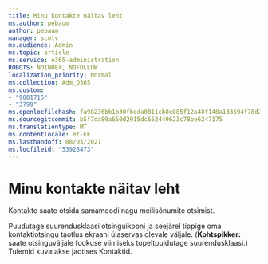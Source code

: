 ```yaml
---
title: Minu kontakte näitav leht
ms.author: pebaum
author: pebaum
manager: scotv
ms.audience: Admin
ms.topic: article
ms.service: o365-administration
ROBOTS: NOINDEX, NOFOLLOW
localization_priority: Normal
ms.collection: Adm_O365
ms.custom:
- "9001715"
- "3799"
ms.openlocfilehash: fa98236bb1b30fbeda0811cb8e885f12a48f148a133694f78d2029489bf2be24
ms.sourcegitcommit: b5f7da89a650d2915dc652449623c78be6247175
ms.translationtype: MT
ms.contentlocale: et-EE
ms.lasthandoff: 08/05/2021
ms.locfileid: "53928473"
---
```

# <a name="find-the-page-that-shows-my-contacts"></a>Minu kontakte näitav leht

Kontakte saate otsida samamoodi nagu meilisõnumite otsimist.
 
Puudutage suurendusklaasi otsinguikooni ja seejärel tippige oma kontaktiotsingu taotlus ekraani ülaservas olevale väljale. (**Kohtspikker:** saate otsinguväljale fookuse viimiseks topeltpuidutage suurendusklaasi.) Tulemid kuvatakse jaotises Kontaktid.
